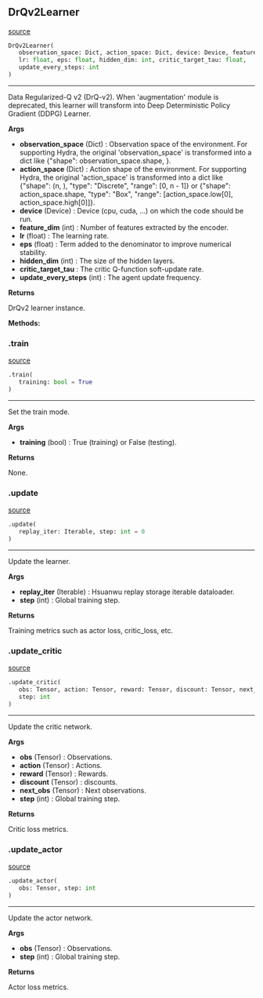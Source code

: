 #


## DrQv2Learner
[source](https://github.com/RLE-Foundation/Hsuanwu\blob\main\hsuanwu/xploit/learner/drqv2.py\#L60)
```python 
DrQv2Learner(
   observation_space: Dict, action_space: Dict, device: Device, feature_dim: int,
   lr: float, eps: float, hidden_dim: int, critic_target_tau: float,
   update_every_steps: int
)
```


---
Data Regularized-Q v2 (DrQ-v2).
When 'augmentation' module is deprecated, this learner will transform into Deep Deterministic Policy Gradient (DDPG) Learner.


**Args**

* **observation_space** (Dict) : Observation space of the environment.
    For supporting Hydra, the original 'observation_space' is transformed into a dict like {"shape": observation_space.shape, }.
* **action_space** (Dict) : Action shape of the environment.
    For supporting Hydra, the original 'action_space' is transformed into a dict like
    {"shape": (n, ), "type": "Discrete", "range": [0, n - 1]} or
    {"shape": action_space.shape, "type": "Box", "range": [action_space.low[0], action_space.high[0]]}.
* **device** (Device) : Device (cpu, cuda, ...) on which the code should be run.
* **feature_dim** (int) : Number of features extracted by the encoder.
* **lr** (float) : The learning rate.
* **eps** (float) : Term added to the denominator to improve numerical stability.
* **hidden_dim** (int) : The size of the hidden layers.
* **critic_target_tau**  : The critic Q-function soft-update rate.
* **update_every_steps** (int) : The agent update frequency.



**Returns**

DrQv2 learner instance.


**Methods:**


### .train
[source](https://github.com/RLE-Foundation/Hsuanwu\blob\main\hsuanwu/xploit/learner/drqv2.py\#L119)
```python
.train(
   training: bool = True
)
```

---
Set the train mode.


**Args**

* **training** (bool) : True (training) or False (testing).


**Returns**

None.

### .update
[source](https://github.com/RLE-Foundation/Hsuanwu\blob\main\hsuanwu/xploit/learner/drqv2.py\#L134)
```python
.update(
   replay_iter: Iterable, step: int = 0
)
```

---
Update the learner.


**Args**

* **replay_iter** (Iterable) : Hsuanwu replay storage iterable dataloader.
* **step** (int) : Global training step.


**Returns**

Training metrics such as actor loss, critic_loss, etc.

### .update_critic
[source](https://github.com/RLE-Foundation/Hsuanwu\blob\main\hsuanwu/xploit/learner/drqv2.py\#L193)
```python
.update_critic(
   obs: Tensor, action: Tensor, reward: Tensor, discount: Tensor, next_obs: Tensor,
   step: int
)
```

---
Update the critic network.


**Args**

* **obs** (Tensor) : Observations.
* **action** (Tensor) : Actions.
* **reward** (Tensor) : Rewards.
* **discount** (Tensor) : discounts.
* **next_obs** (Tensor) : Next observations.
* **step** (int) : Global training step.


**Returns**

Critic loss metrics.

### .update_actor
[source](https://github.com/RLE-Foundation/Hsuanwu\blob\main\hsuanwu/xploit/learner/drqv2.py\#L242)
```python
.update_actor(
   obs: Tensor, step: int
)
```

---
Update the actor network.


**Args**

* **obs** (Tensor) : Observations.
* **step** (int) : Global training step.


**Returns**

Actor loss metrics.
